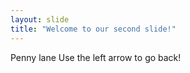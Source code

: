 ```yaml
---
layout: slide
title: "Welcome to our second slide!"
---
```

Penny lane
Use the left arrow to go back!
